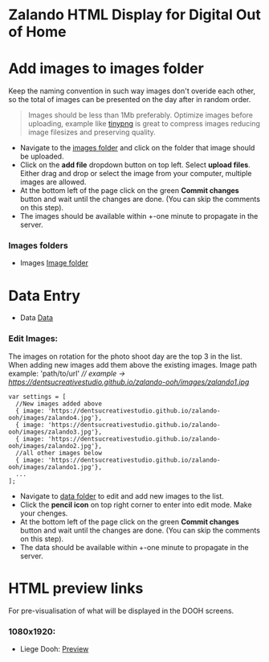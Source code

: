 # Zalando HTML Display for Digital Out of Home

# Add images to images folder

Keep the naming convention in such way images don't overide each other, so the total of images can be presented on the day after in random order. 
 >Images should be less than 1Mb preferably. Optimize images before uploading, example like [tinypng](https://tinypng.com/) is great to compress images reducing image filesizes and preserving quality.

* Navigate to the [images folder](https://github.com/dentsucreativestudio/zalando-ooh/tree/main/images) and click on the folder that image should be uploaded.
* Click on the **add file** dropdown button on top left. Select **upload files**. Either drag and drop or select the image from your computer, multiple images are allowed.
* At the bottom left of the page click on the green **Commit changes** button and wait until the changes are done. (You can skip the comments on this step).
* The images should be available within +-one minute to propagate in the server.

### Images folders
* Images [Image folder](https://github.com/dentsucreativestudio/zalando-ooh/tree/main/images)

# Data Entry

* Data [Data](https://github.com/dentsucreativestudio/zalando-ooh/blob/main/data/images.js)



### Edit Images:

The images on rotation for the photo shoot day are the top 3 in the list. When adding new images add them above the existing images.
Image path example: 'path/to/url' *// example -> https://dentsucreativestudio.github.io/zalando-ooh/images/zalando1.jpg* <br>

```
var settings = [
  //New images added above
  { image: 'https://dentsucreativestudio.github.io/zalando-ooh/images/zalando4.jpg'},
  { image: 'https://dentsucreativestudio.github.io/zalando-ooh/images/zalando3.jpg'},
  { image: 'https://dentsucreativestudio.github.io/zalando-ooh/images/zalando2.jpg'},
  //all other images below
  { image: 'https://dentsucreativestudio.github.io/zalando-ooh/images/zalando1.jpg'},
  ...
];
 ```

* Navigate to [data folder](https://github.com/dentsucreativestudio/zalando-ooh/blob/main/data/) to edit and add new images to the list. 
* Click the **pencil icon** on top right corner to enter into edit mode. Make your chenges.
* At the bottom left of the page click on the green **Commit changes** button and wait until the changes are done. (You can skip the comments on this step).
* The data should be available within +-one minute to propagate in the server.


# HTML preview links

For pre-visualisation of what will be displayed in the DOOH screens.

###  1080x1920:
* Liege Dooh: [Preview](https://dentsucreativestudio.github.io/zalando-ooh/zalando-HTML-1080x1920/index.html)




